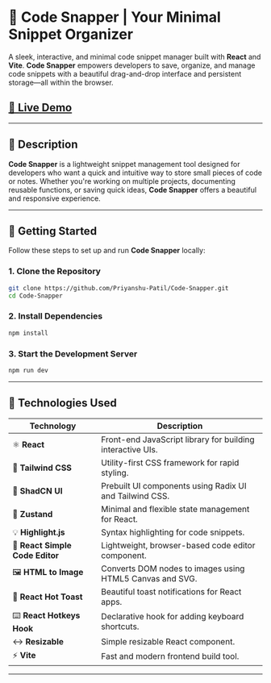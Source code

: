 # 📸 Code Snapper | Your Minimal Snippet Organizer

A sleek, interactive, and minimal code snippet manager built with **React** and **Vite**. **Code Snapper** empowers developers to save, organize, and manage code snippets with a beautiful drag-and-drop interface and persistent storage—all within the browser.

## [🔗 Live Demo](https://codesnapper.netlify.app/)

---

## 📝 Description

**Code Snapper** is a lightweight snippet management tool designed for developers who want a quick and intuitive way to store small pieces of code or notes. Whether you're working on multiple projects, documenting reusable functions, or saving quick ideas, **Code Snapper** offers a beautiful and responsive experience.

---

## 🚀 Getting Started

Follow these steps to set up and run **Code Snapper** locally:

### 1. **Clone the Repository**

```bash
git clone https://github.com/Priyanshu-Patil/Code-Snapper.git
cd Code-Snapper
```
### 2. **Install Dependencies**
```bash
npm install
```

### 3. **Start the Development Server**
```bash
npm run dev
```

---

## 🧰 Technologies Used

| Technology                  | Description                                                                 |
|-----------------------------|-----------------------------------------------------------------------------|
| ⚛️ **React**               | Front-end JavaScript library for building interactive UIs.                  |
| 🎨 **Tailwind CSS**        | Utility-first CSS framework for rapid styling.                             |
| 🧱 **ShadCN UI**           | Prebuilt UI components using Radix UI and Tailwind CSS.                     |
| 🐻 **Zustand**             | Minimal and flexible state management for React.                            |
| 💡 **Highlight.js**        | Syntax highlighting for code snippets.                                      |
| 🧾 **React Simple Code Editor** | Lightweight, browser-based code editor component.                  |
| 🖼️ **HTML to Image**       | Converts DOM nodes to images using HTML5 Canvas and SVG.                    |
| 🔔 **React Hot Toast**     | Beautiful toast notifications for React apps.                              |
| ⌨️ **React Hotkeys Hook** | Declarative hook for adding keyboard shortcuts.                             |
| ↔️ **Resizable**           | Simple resizable React component.                                           |
| ⚡ **Vite**                | Fast and modern frontend build tool.                                        |

---
